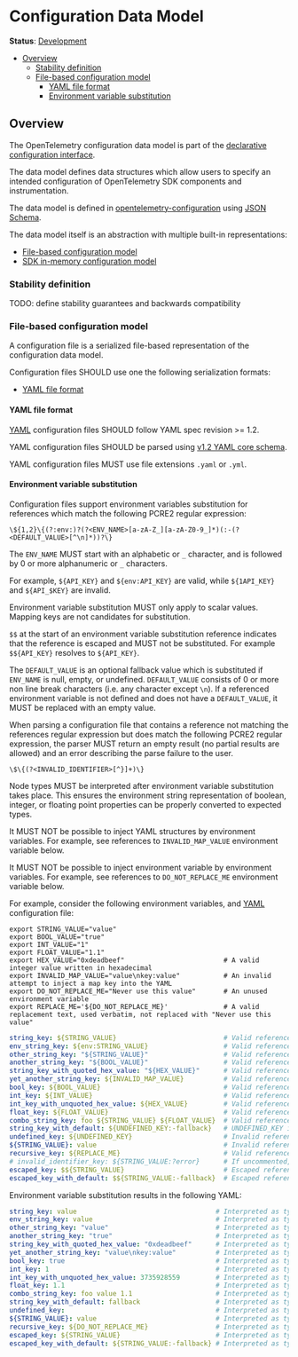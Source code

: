 # Configuration Data Model

**Status**: [Development](../document-status.md)

<!-- toc -->

- [Overview](#overview)
  * [Stability definition](#stability-definition)
  * [File-based configuration model](#file-based-configuration-model)
    + [YAML file format](#yaml-file-format)
    + [Environment variable substitution](#environment-variable-substitution)

<!-- tocstop -->

## Overview

The OpenTelemetry configuration data model is part of
the [declarative configuration interface](./README.md#declarative-configuration).

The data model defines data structures which allow users to specify an intended
configuration of OpenTelemetry SDK components and instrumentation.

The data model is defined
in [opentelemetry-configuration](https://github.com/open-telemetry/opentelemetry-configuration)
using [JSON Schema](https://json-schema.org/).

The data model itself is an abstraction with multiple built-in representations:

* [File-based configuration model](#file-based-configuration-model)
* [SDK in-memory configuration model](./sdk.md#in-memory-configuration-model)

### Stability definition

TODO: define stability guarantees and backwards compatibility

### File-based configuration model

A configuration file is a serialized file-based representation of
the configuration data model.

Configuration files SHOULD use one the following serialization formats:

* [YAML file format](#yaml-file-format)

#### YAML file format

[YAML](https://yaml.org/spec/1.2.2/) configuration files SHOULD follow YAML spec
revision >= 1.2.

YAML configuration files SHOULD be parsed using [v1.2 YAML core schema](https://yaml.org/spec/1.2.2/#103-core-schema).

YAML configuration files MUST use file extensions `.yaml` or `.yml`.

#### Environment variable substitution

Configuration files support environment variables substitution for references
which match the following PCRE2 regular expression:

```regexp
\${1,2}\{(?:env:)?(?<ENV_NAME>[a-zA-Z_][a-zA-Z0-9_]*)(:-(?<DEFAULT_VALUE>[^\n]*))?\}
```

The `ENV_NAME` MUST start with an alphabetic or `_` character, and is followed
by 0 or more alphanumeric or `_` characters.

For example, `${API_KEY}` and `${env:API_KEY}` are valid, while `${1API_KEY}`
and `${API_$KEY}` are invalid.

Environment variable substitution MUST only apply to scalar values. Mapping keys
are not candidates for substitution.

`$$` at the start of an environment variable substitution reference indicates
that the reference is escaped and MUST not be substituted. For
example `$${API_KEY}` resolves to `${API_KEY}`.

The `DEFAULT_VALUE` is an optional fallback value which is substituted
if `ENV_NAME` is null, empty, or undefined. `DEFAULT_VALUE` consists of 0 or
more non line break characters (i.e. any character except `\n`). If a referenced
environment variable is not defined and does not have a `DEFAULT_VALUE`, it MUST
be replaced with an empty value.

When parsing a configuration file that contains a reference not matching
the references regular expression but does match the following PCRE2
regular expression, the parser MUST return an empty result (no partial
results are allowed) and an error describing the parse failure to the user.

```regexp
\$\{(?<INVALID_IDENTIFIER>[^}]+)\}
```

Node types MUST be interpreted after environment variable substitution takes
place. This ensures the environment string representation of boolean, integer,
or floating point properties can be properly converted to expected types.

It MUST NOT be possible to inject YAML structures by environment variables. For
example, see references to `INVALID_MAP_VALUE` environment variable below.

It MUST NOT be possible to inject environment variable by environment variables.
For example, see references to `DO_NOT_REPLACE_ME` environment variable below.

For example, consider the following environment variables,
and [YAML](#yaml-file-format) configuration file:

```shell
export STRING_VALUE="value"
export BOOL_VALUE="true"
export INT_VALUE="1"
export FLOAT_VALUE="1.1"
export HEX_VALUE="0xdeadbeef"                         # A valid integer value written in hexadecimal
export INVALID_MAP_VALUE="value\nkey:value"           # An invalid attempt to inject a map key into the YAML
export DO_NOT_REPLACE_ME="Never use this value"       # An unused environment variable
export REPLACE_ME='${DO_NOT_REPLACE_ME}'              # A valid replacement text, used verbatim, not replaced with "Never use this value"
```

```yaml
string_key: ${STRING_VALUE}                           # Valid reference to STRING_VALUE
env_string_key: ${env:STRING_VALUE}                   # Valid reference to STRING_VALUE
other_string_key: "${STRING_VALUE}"                   # Valid reference to STRING_VALUE inside double quotes
another_string_key: "${BOOL_VALUE}"                   # Valid reference to BOOL_VALUE inside double quotes
string_key_with_quoted_hex_value: "${HEX_VALUE}"      # Valid reference to HEX_VALUE inside double quotes
yet_another_string_key: ${INVALID_MAP_VALUE}          # Valid reference to INVALID_MAP_VALUE, but YAML structure from INVALID_MAP_VALUE MUST NOT be injected
bool_key: ${BOOL_VALUE}                               # Valid reference to BOOL_VALUE
int_key: ${INT_VALUE}                                 # Valid reference to INT_VALUE
int_key_with_unquoted_hex_value: ${HEX_VALUE}         # Valid reference to HEX_VALUE without quotes
float_key: ${FLOAT_VALUE}                             # Valid reference to FLOAT_VALUE
combo_string_key: foo ${STRING_VALUE} ${FLOAT_VALUE}  # Valid reference to STRING_VALUE and FLOAT_VALUE
string_key_with_default: ${UNDEFINED_KEY:-fallback}   # UNDEFINED_KEY is not defined but a default value is included
undefined_key: ${UNDEFINED_KEY}                       # Invalid reference, UNDEFINED_KEY is not defined and is replaced with ""
${STRING_VALUE}: value                                # Invalid reference, substitution is not valid in mapping keys and reference is ignored
recursive_key: ${REPLACE_ME}                          # Valid reference to REPLACE_ME
# invalid_identifier_key: ${STRING_VALUE:?error}      # If uncommented, this is an invalid identifier, it would fail to parse
escaped_key: $${STRING_VALUE}                         # Escaped reference, remove initial "$" and do not perform substitution
escaped_key_with_default: $${STRING_VALUE:-fallback}  # Escaped reference, remove initial "$" and do not perform substitution
```

Environment variable substitution results in the following YAML:

```yaml
string_key: value                                   # Interpreted as type string, tag URI tag:yaml.org,2002:str
env_string_key: value                               # Interpreted as type string, tag URI tag:yaml.org,2002:str
other_string_key: "value"                           # Interpreted as type string, tag URI tag:yaml.org,2002:str
another_string_key: "true"                          # Interpreted as type string, tag URI tag:yaml.org,2002:str
string_key_with_quoted_hex_value: "0xdeadbeef"      # Interpreted as type string, tag URI tag:yaml.org,2002:str
yet_another_string_key: "value\nkey:value"          # Interpreted as type string, tag URI tag:yaml.org,2002:str
bool_key: true                                      # Interpreted as type bool, tag URI tag:yaml.org,2002:bool
int_key: 1                                          # Interpreted as type int, tag URI tag:yaml.org,2002:int
int_key_with_unquoted_hex_value: 3735928559         # Interpreted as type int, tag URI tag:yaml.org,2002:int
float_key: 1.1                                      # Interpreted as type float, tag URI tag:yaml.org,2002:float
combo_string_key: foo value 1.1                     # Interpreted as type string, tag URI tag:yaml.org,2002:str
string_key_with_default: fallback                   # Interpreted as type string, tag URI tag:yaml.org,2002:str
undefined_key:                                      # Interpreted as type null, tag URI tag:yaml.org,2002:null
${STRING_VALUE}: value                              # Interpreted as type string, tag URI tag:yaml.org,2002:str
recursive_key: ${DO_NOT_REPLACE_ME}                 # Interpreted as type string, tag URI tag:yaml.org,2002:str
escaped_key: ${STRING_VALUE}                        # Interpreted as type string, tag URI tag:yaml.org,2002:str
escaped_key_with_default: ${STRING_VALUE:-fallback} # Interpreted as type string, tag URI tag:yaml.org,2002:str
```
